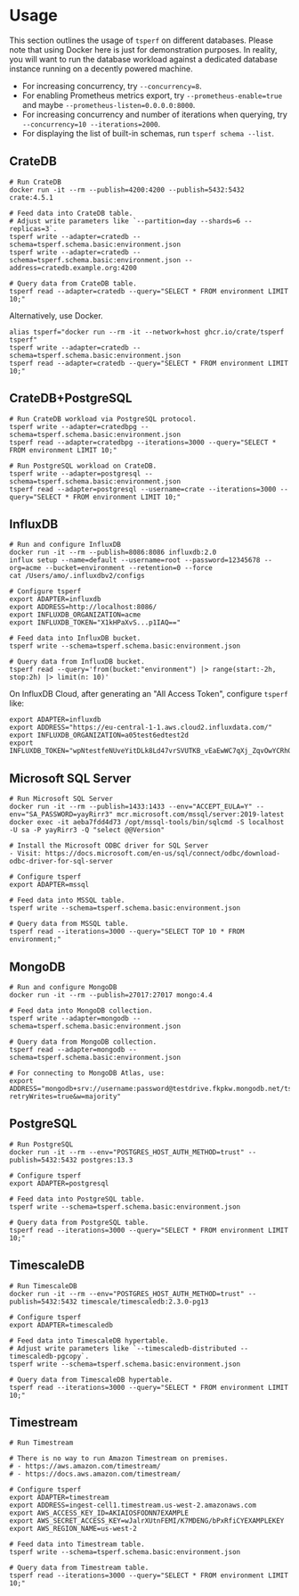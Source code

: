 # Usage

This section outlines the usage of `tsperf` on different databases. Please note
that using Docker here is just for demonstration purposes. In reality, you will
want to run the database workload against a dedicated database instance running
on a decently powered machine.

- For increasing concurrency, try `--concurrency=8`.
- For enabling Prometheus metrics export, try `--prometheus-enable=true`
  and maybe `--prometheus-listen=0.0.0.0:8000`.
- For increasing concurrency and number of iterations when querying,
  try `--concurrency=10 --iterations=2000`.
- For displaying the list of built-in schemas, run `tsperf schema --list`.


## CrateDB
```shell
# Run CrateDB
docker run -it --rm --publish=4200:4200 --publish=5432:5432 crate:4.5.1

# Feed data into CrateDB table.
# Adjust write parameters like `--partition=day --shards=6 --replicas=3`.
tsperf write --adapter=cratedb --schema=tsperf.schema.basic:environment.json
tsperf write --adapter=cratedb --schema=tsperf.schema.basic:environment.json --address=cratedb.example.org:4200

# Query data from CrateDB table.
tsperf read --adapter=cratedb --query="SELECT * FROM environment LIMIT 10;"
```

Alternatively, use Docker.
```shell
alias tsperf="docker run --rm -it --network=host ghcr.io/crate/tsperf tsperf"
tsperf write --adapter=cratedb --schema=tsperf.schema.basic:environment.json
tsperf read --adapter=cratedb --query="SELECT * FROM environment LIMIT 10;"
```

## CrateDB+PostgreSQL
```shell
# Run CrateDB workload via PostgreSQL protocol.
tsperf write --adapter=cratedbpg --schema=tsperf.schema.basic:environment.json
tsperf read --adapter=cratedbpg --iterations=3000 --query="SELECT * FROM environment LIMIT 10;"

# Run PostgreSQL workload on CrateDB.
tsperf write --adapter=postgresql --schema=tsperf.schema.basic:environment.json
tsperf read --adapter=postgresql --username=crate --iterations=3000 --query="SELECT * FROM environment LIMIT 10;"
```

## InfluxDB
```shell
# Run and configure InfluxDB
docker run -it --rm --publish=8086:8086 influxdb:2.0
influx setup --name=default --username=root --password=12345678 --org=acme --bucket=environment --retention=0 --force
cat /Users/amo/.influxdbv2/configs

# Configure tsperf
export ADAPTER=influxdb
export ADDRESS=http://localhost:8086/
export INFLUXDB_ORGANIZATION=acme
export INFLUXDB_TOKEN="X1kHPaXvS...p1IAQ=="
 
# Feed data into InfluxDB bucket.
tsperf write --schema=tsperf.schema.basic:environment.json

# Query data from InfluxDB bucket.
tsperf read --query='from(bucket:"environment") |> range(start:-2h, stop:2h) |> limit(n: 10)'
```

On InfluxDB Cloud, after generating an "All Access Token", configure `tsperf` like:
```shell
export ADAPTER=influxdb
export ADDRESS="https://eu-central-1-1.aws.cloud2.influxdata.com/"
export INFLUXDB_ORGANIZATION=a05test6edtest2d
export INFLUXDB_TOKEN="wpNtestfeNUveYitDLk8Ld47vrSVUTKB_vEaEwWC7qXj_ZqvOwYCRhQTB4EDty3uLFMXWP2C195gtestt4XGFQ=="
```

## Microsoft SQL Server
```shell
# Run Microsoft SQL Server
docker run -it --rm --publish=1433:1433 --env="ACCEPT_EULA=Y" --env="SA_PASSWORD=yayRirr3" mcr.microsoft.com/mssql/server:2019-latest
docker exec -it aeba7fdd4d73 /opt/mssql-tools/bin/sqlcmd -S localhost -U sa -P yayRirr3 -Q "select @@Version"

# Install the Microsoft ODBC driver for SQL Server
- Visit: https://docs.microsoft.com/en-us/sql/connect/odbc/download-odbc-driver-for-sql-server

# Configure tsperf
export ADAPTER=mssql

# Feed data into MSSQL table.
tsperf write --schema=tsperf.schema.basic:environment.json

# Query data from MSSQL table.
tsperf read --iterations=3000 --query="SELECT TOP 10 * FROM environment;"
```

## MongoDB
```shell
# Run and configure MongoDB
docker run -it --rm --publish=27017:27017 mongo:4.4

# Feed data into MongoDB collection.
tsperf write --adapter=mongodb --schema=tsperf.schema.basic:environment.json

# Query data from MongoDB collection.
tsperf read --adapter=mongodb --schema=tsperf.schema.basic:environment.json

# For connecting to MongoDB Atlas, use:
export ADDRESS="mongodb+srv://username:password@testdrive.fkpkw.mongodb.net/tsperf?retryWrites=true&w=majority"
```

## PostgreSQL
```shell
# Run PostgreSQL
docker run -it --rm --env="POSTGRES_HOST_AUTH_METHOD=trust" --publish=5432:5432 postgres:13.3

# Configure tsperf
export ADAPTER=postgresql

# Feed data into PostgreSQL table.
tsperf write --schema=tsperf.schema.basic:environment.json

# Query data from PostgreSQL table.
tsperf read --iterations=3000 --query="SELECT * FROM environment LIMIT 10;"
```

## TimescaleDB
```shell
# Run TimescaleDB
docker run -it --rm --env="POSTGRES_HOST_AUTH_METHOD=trust" --publish=5432:5432 timescale/timescaledb:2.3.0-pg13

# Configure tsperf
export ADAPTER=timescaledb

# Feed data into TimescaleDB hypertable.
# Adjust write parameters like `--timescaledb-distributed --timescaledb-pgcopy`.
tsperf write --schema=tsperf.schema.basic:environment.json

# Query data from TimescaleDB hypertable.
tsperf read --iterations=3000 --query="SELECT * FROM environment LIMIT 10;"
```

## Timestream
```shell
# Run Timestream

# There is no way to run Amazon Timestream on premises.
# - https://aws.amazon.com/timestream/
# - https://docs.aws.amazon.com/timestream/

# Configure tsperf
export ADAPTER=timestream
export ADDRESS=ingest-cell1.timestream.us-west-2.amazonaws.com
export AWS_ACCESS_KEY_ID=AKIAIOSFODNN7EXAMPLE
export AWS_SECRET_ACCESS_KEY=wJalrXUtnFEMI/K7MDENG/bPxRfiCYEXAMPLEKEY
export AWS_REGION_NAME=us-west-2

# Feed data into Timestream table.
tsperf write --schema=tsperf.schema.basic:environment.json

# Query data from Timestream table.
tsperf read --iterations=3000 --query="SELECT * FROM environment LIMIT 10;"
```
